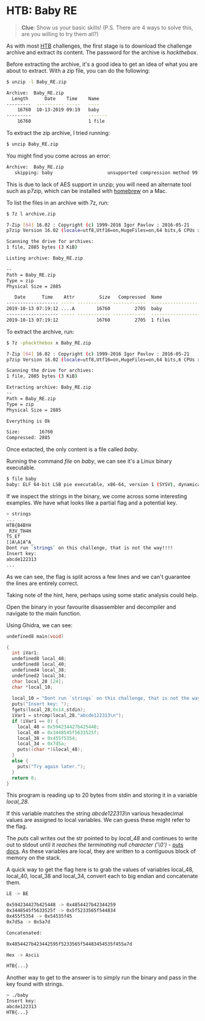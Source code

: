 
# HTB: Baby RE

> **Clue**: Show us your basic skills! (P.S. There are 4 ways to solve this, are you willing to try them all?)

As with most [HTB](https://www.hackthebox.eu/) challenges, the first stage is to download the challenge archive and extract its content. The password for the archive is _hackthebox_.

Before extracting the archive, it's a good idea to get an idea of what you are about to extract. With a zip file, you can do the following:

```bash
$ unzip -l Baby_RE.zip

Archive:  Baby_RE.zip
  Length      Date    Time    Name
---------  ---------- -----   ----
    16760  10-13-2019 09:19   baby
---------                     -------
    16760                     1 file
```

To extract the zip archive, I tried running:

```bash
$ unzip Baby_RE.zip
```

You might find you come across an error:

```bash
Archive:  Baby_RE.zip
   skipping: baby                    unsupported compression method 99
```

This is due to lack of AES support in unzip; you will need an alternate tool such as p7zip, which can be installed with [homebrew](https://brew.sh/) on a Mac.

To list the files in an archive with 7z, run:

```bash
$ 7z l archive.zip

7-Zip [64] 16.02 : Copyright (c) 1999-2016 Igor Pavlov : 2016-05-21
p7zip Version 16.02 (locale=utf8,Utf16=on,HugeFiles=on,64 bits,6 CPUs x64)

Scanning the drive for archives:
1 file, 2885 bytes (3 KiB)

Listing archive: Baby_RE.zip

--
Path = Baby_RE.zip
Type = zip
Physical Size = 2885

   Date      Time    Attr         Size   Compressed  Name
------------------- ----- ------------ ------------  ------------------------
2019-10-13 07:19:12 ....A        16760         2705  baby
------------------- ----- ------------ ------------  ------------------------
2019-10-13 07:19:12              16760         2705  1 files
```

To extract the archive, run:

```bash
$ 7z -phackthebox x Baby_RE.zip

7-Zip [64] 16.02 : Copyright (c) 1999-2016 Igor Pavlov : 2016-05-21
p7zip Version 16.02 (locale=utf8,Utf16=on,HugeFiles=on,64 bits,6 CPUs x64)

Scanning the drive for archives:
1 file, 2885 bytes (3 KiB)

Extracting archive: Baby_RE.zip
--
Path = Baby_RE.zip
Type = zip
Physical Size = 2885

Everything is Ok

Size:       16760
Compressed: 2885
```

Once extacted, the only content is a file called _baby_.

Running the command _file_ on _baby_, we can see it's a Linux binary executable.

```bash
$ file baby
baby: ELF 64-bit LSB pie executable, x86-64, version 1 (SYSV), dynamically linked, interpreter /lib64/ld-linux-x86-64.so.2, BuildID[sha1]=25adc53b89f781335a27bf1b81f5c4cb74581022, for GNU/Linux 3.2.0, not stripped
```

If we inspect the strings in the binary, we come across some interesting examples. We have what looks like a partial flag and a potential key.

```bash
> strings
...
HTB{B4BYH
_R3V_TH4H
TS_Ef
[]A\A]A^A_
Dont run `strings` on this challenge, that is not the way!!!!
Insert key:
abcde122313
...
```

As we can see, the flag is split across a few lines and we can't guarantee the lines are entirely correct.

Taking note of the hint, here, perhaps using some static analysis could help. 

Open the binary in your favourite disassembler and decompiler and navigate to the main function. 

Using Ghidra, we can see:

```c
undefined8 main(void)

{
  int iVar1;
  undefined8 local_48;
  undefined8 local_40;
  undefined4 local_38;
  undefined2 local_34;
  char local_28 [24];
  char *local_10;
  
  local_10 = "Dont run `strings` on this challenge, that is not the way!!!!";
  puts("Insert key: ");
  fgets(local_28,0x14,stdin);
  iVar1 = strcmp(local_28,"abcde122313\n");
  if (iVar1 == 0) {
    local_48 = 0x594234427b425448;
    local_40 = 0x3448545f5633525f;
    local_38 = 0x455f5354;
    local_34 = 0x7d5a;
    puts((char *)&local_48);
  }
  else {
    puts("Try again later.");
  }
  return 0;
}
```

This program is reading up to 20 bytes from stdin and storing it in a variable _local_28_. 

If this variable matches the string _abcde122313\n_ various hexadecimal values are assigned to local variables. We can guess these might refer to the flag.

The _puts_ call writes out the str pointed to by _local_48_ and continues to write out to stdout until it _reaches the terminating null character ('\0')_ - [puts docs](http://www.cplusplus.com/reference/cstdio/puts/). As these variables are local, they are written to a contiguous block of memory on the stack.

A quick way to get the flag here is to grab the values of variables local_48, local_40, local_38 and local_34, convert each to big endian and concatenate them.

```bash
LE -> BE

0x594234427b425448 -> 0x4854427b42344259
0x3448545f5633525f -> 0x5f5233565f544834
0x455f5354 -> 0x54535f45
0x7d5a -> 0x5a7d

Concatenated:

0x4854427b423442595f5233565f54483454535f455a7d

Hex -> Ascii

HTB{...}
```

Another way to get to the answer is to simply run the binary and pass in the key found with strings.

```bash
> ./baby
Insert key:
abcde122313
HTB{...}
```
